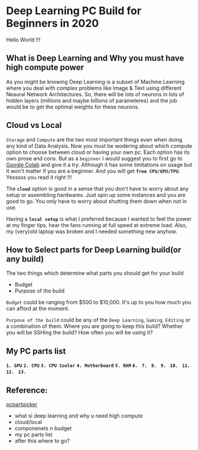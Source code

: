 # Deep Learning PC Build for Beginners in 2020

Hello World !!! 

## What is Deep Learning and Why you must have high compute power

As you might be knowing Deep Learning is a subset of Machine Learning where you deal with complex problems like Image & Text using different Neaural Network Architectures. So, there will be lots of neurons in lots of hidden layers (millions and maybe billions of parameteres) and the job would be to get the optimal weights for these neurons. 

## Cloud vs Local
`Storage` and `Compute` are the two most important things even when doing any kind of Data Analysis. Now you must be wodering about which compute option to choose between cloud or having your own pc. Each option has its own prose and cons. But as a `beginner` I would suggest you to first go to [Google Colab](https://colab.research.google.com/) and give it a try. Although it has some limitations on usage but it won't matter if you are a beginner.
And you will get **`free CPU/GPU/TPU`**. Yesssss you read it right !!!


The **`cloud`** option is good in a sense that you don't have to worry about any setup or assembling hardwares. Just spin up some instances and you are good to go. You only have to worry about shutting them down when not in use.

Having a **`local setup`** is what I preferred because I wanted to feel the power at my finger tips, hear the fans running at full speed at extreme load. Also, my (very)old laptop was broken and I needed something new anyhow.


## How to Select parts for Deep Learning build(or any build)
The two things which determine what parts you should get for your build
  - Budget
  - Purpose of the build

`Budget` could be ranging from $500 to $10,000. It's up to you how much you can afford at the moment.

`Purpose of the build` could be any of the `Deep Learning`, `Gaming`, `Editing` or a combination of them. Where you are going to keep this build? Whether you will be SSHing the build? How often you will be using it?

## My PC parts list

**`1. GPU`**
**`2. CPU`**
**`3. CPU Cooler`**
**`4. Motherboard`**
**`5. RAM`**
**`6. `**
**`7. `**
**`8. `**
**`9. `**
**`10. `**
**`11. `**
**`12. `**
**`13. `**



## Reference:
[pcpartpicker](https://pcpartpicker.com/) 








- what si deep learning and why u need high compute
- cloud/local
- componenets n budget
- my pc parts list
- after this where to go?


